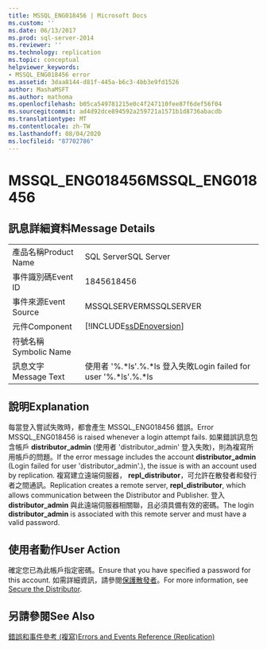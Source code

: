 ```yaml
---
title: MSSQL_ENG018456 | Microsoft Docs
ms.custom: ''
ms.date: 06/13/2017
ms.prod: sql-server-2014
ms.reviewer: ''
ms.technology: replication
ms.topic: conceptual
helpviewer_keywords:
- MSSQL_ENG018456 error
ms.assetid: 3daa8144-d81f-445a-b6c3-4bb3e9fd1526
author: MashaMSFT
ms.author: mathoma
ms.openlocfilehash: b05ca549781215e0c4f247110fee87f6def56f04
ms.sourcegitcommit: ad4d92dce894592a259721a1571b1d8736abacdb
ms.translationtype: MT
ms.contentlocale: zh-TW
ms.lasthandoff: 08/04/2020
ms.locfileid: "87702786"
---
```

# <a name="mssql_eng018456"></a><span data-ttu-id="379e1-102">MSSQL_ENG018456</span><span class="sxs-lookup"><span data-stu-id="379e1-102">MSSQL_ENG018456</span></span>
    
## <a name="message-details"></a><span data-ttu-id="379e1-103">訊息詳細資料</span><span class="sxs-lookup"><span data-stu-id="379e1-103">Message Details</span></span>  
  
|||  
|-|-|  
|<span data-ttu-id="379e1-104">產品名稱</span><span class="sxs-lookup"><span data-stu-id="379e1-104">Product Name</span></span>|<span data-ttu-id="379e1-105">SQL Server</span><span class="sxs-lookup"><span data-stu-id="379e1-105">SQL Server</span></span>|  
|<span data-ttu-id="379e1-106">事件識別碼</span><span class="sxs-lookup"><span data-stu-id="379e1-106">Event ID</span></span>|<span data-ttu-id="379e1-107">18456</span><span class="sxs-lookup"><span data-stu-id="379e1-107">18456</span></span>|  
|<span data-ttu-id="379e1-108">事件來源</span><span class="sxs-lookup"><span data-stu-id="379e1-108">Event Source</span></span>|<span data-ttu-id="379e1-109">MSSQLSERVER</span><span class="sxs-lookup"><span data-stu-id="379e1-109">MSSQLSERVER</span></span>|  
|<span data-ttu-id="379e1-110">元件</span><span class="sxs-lookup"><span data-stu-id="379e1-110">Component</span></span>|[!INCLUDE[ssDEnoversion](../../includes/ssdenoversion-md.md)]|  
|<span data-ttu-id="379e1-111">符號名稱</span><span class="sxs-lookup"><span data-stu-id="379e1-111">Symbolic Name</span></span>||  
|<span data-ttu-id="379e1-112">訊息文字</span><span class="sxs-lookup"><span data-stu-id="379e1-112">Message Text</span></span>|<span data-ttu-id="379e1-113">使用者 '%.\*ls'.%.\*ls 登入失敗</span><span class="sxs-lookup"><span data-stu-id="379e1-113">Login failed for user '%.\*ls'.%.\*ls</span></span>|  
  
## <a name="explanation"></a><span data-ttu-id="379e1-114">說明</span><span class="sxs-lookup"><span data-stu-id="379e1-114">Explanation</span></span>  
 <span data-ttu-id="379e1-115">每當登入嘗試失敗時，都會產生 MSSQL_ENG018456 錯誤。</span><span class="sxs-lookup"><span data-stu-id="379e1-115">Error MSSQL_ENG018456 is raised whenever a login attempt fails.</span></span> <span data-ttu-id="379e1-116">如果錯誤訊息包含帳戶 **distributor_admin** (使用者 'distributor_admin' 登入失敗)，則為複寫所用帳戶的問題。</span><span class="sxs-lookup"><span data-stu-id="379e1-116">If the error message includes the account **distributor_admin** (Login failed for user 'distributor_admin'.), the issue is with an account used by replication.</span></span> <span data-ttu-id="379e1-117">複寫建立遠端伺服器， **repl_distributor**，可允許在散發者和發行者之間通訊。</span><span class="sxs-lookup"><span data-stu-id="379e1-117">Replication creates a remote server, **repl_distributor**, which allows communication between the Distributor and Publisher.</span></span> <span data-ttu-id="379e1-118">登入 **distributor_admin** 與此遠端伺服器相關聯，且必須具備有效的密碼。</span><span class="sxs-lookup"><span data-stu-id="379e1-118">The login **distributor_admin** is associated with this remote server and must have a valid password.</span></span>  
  
## <a name="user-action"></a><span data-ttu-id="379e1-119">使用者動作</span><span class="sxs-lookup"><span data-stu-id="379e1-119">User Action</span></span>  
 <span data-ttu-id="379e1-120">確定您已為此帳戶指定密碼。</span><span class="sxs-lookup"><span data-stu-id="379e1-120">Ensure that you have specified a password for this account.</span></span> <span data-ttu-id="379e1-121">如需詳細資訊，請參閱[保護散發者](security/secure-the-distributor.md)。</span><span class="sxs-lookup"><span data-stu-id="379e1-121">For more information, see [Secure the Distributor](security/secure-the-distributor.md).</span></span>  
  
## <a name="see-also"></a><span data-ttu-id="379e1-122">另請參閱</span><span class="sxs-lookup"><span data-stu-id="379e1-122">See Also</span></span>  
 [<span data-ttu-id="379e1-123">錯誤和事件參考 &#40;複寫&#41;</span><span class="sxs-lookup"><span data-stu-id="379e1-123">Errors and Events Reference &#40;Replication&#41;</span></span>](errors-and-events-reference-replication.md)  
  
  

